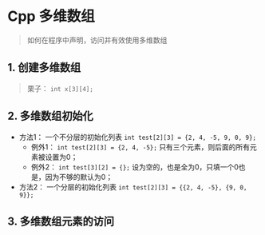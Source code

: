 # Cpp 多维数组
> 如何在程序中声明，访问并有效使用多维数组

## 1. 创建多维数组
> 栗子： `int x[3][4];`

## 2. 多维数组初始化
+ 方法1： 一个不分层的初始化列表  `int test[2][3] = {2, 4, -5, 9, 0, 9};`
    + 例外1： `int test[2][3] = {2, 4, -5};` 只有三个元素，则后面的所有元素被设置为0；
    + 例外2： `int test[3][2] = {};`    设为空的，也是全为0，只填一个0也是，因为不够的默认为0；
+ 方法2： 一个分层的初始化列表  `int test[2][3] = {{2, 4, -5}, {9, 0, 9}};`

## 3. 多维数组元素的访问
